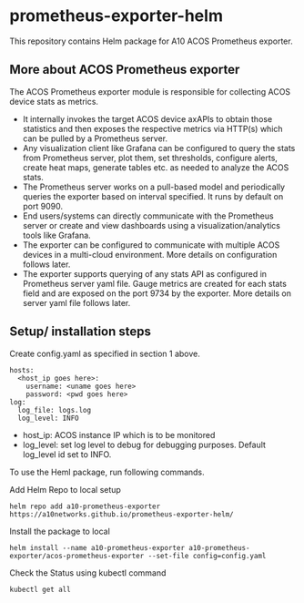 # prometheus-exporter-helm

This repository contains Helm package for A10 ACOS Prometheus exporter.

## More about ACOS Prometheus exporter
The ACOS Prometheus exporter module is responsible for collecting ACOS device stats as metrics. 
- It internally invokes the target ACOS device axAPIs to obtain those statistics and then exposes the respective metrics via HTTP(s) which can be pulled by a Prometheus server. 
- Any visualization client like Grafana can be configured to query the stats from Prometheus server, plot them, set thresholds, configure alerts, create heat maps, generate tables etc. as needed to analyze the ACOS stats.
- The Prometheus server works on a pull-based model and periodically queries the exporter based on interval specified. It runs by default on port 9090. 
- End users/systems can directly communicate with the Prometheus server or create and view dashboards using a visualization/analytics tools like Grafana.
- The exporter can be configured to communicate with multiple ACOS devices in a multi-cloud environment. More details on configuration follows later.
- The exporter supports querying of any stats API as configured in Prometheus server yaml file. Gauge metrics are created for each stats field and are exposed on the port 9734 by the exporter.
More details on server yaml file follows later. 

## Setup/ installation steps
Create config.yaml as specified in section 1 above.

```
hosts:
  <host_ip goes here>:
    username: <uname goes here>
    password: <pwd goes here>
log:
  log_file: logs.log
  log_level: INFO
```
- host_ip: ACOS instance IP which is to be monitored
- log_level: set log level to debug for debugging purposes. Default log_level id set to INFO.
 
  
To use the Heml package, run following commands.

Add Helm Repo to local setup
```
helm repo add a10-prometheus-exporter https://a10networks.github.io/prometheus-exporter-helm/
```
Install the package to local 
```
helm install --name a10-prometheus-exporter a10-prometheus-exporter/acos-prometheus-exporter --set-file config=config.yaml
```
Check the Status using kubectl command
```
kubectl get all
``` 

